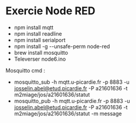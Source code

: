 # Exercie Node RED

- npm install mqtt
- npm install readline
- npm install serialport
- npm install -g --unsafe-perm node-red
- brew install mosquitto
- Televerser node6.ino
 
Mosquitto cmd :
- mosquitto_sub -h mqtt.u-picardie.fr -p 8883 -u josselin.abel@etud.picardie.fr -P a21601636 -t m2miage/jos/a21601636/statut
- mosquitto_pub -h mqtt.u-picardie.fr -p 8883 -u josselin.abel@etud.picardie.fr -P a21601636 -t m2miage/jos/a21601636/statut -m message